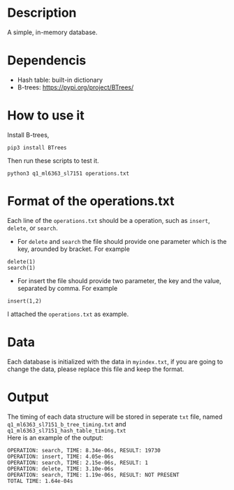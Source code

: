 # Description
A simple, in-memory database.

# Dependencis
* Hash table: built-in dictionary
* B-trees: https://pypi.org/project/BTrees/
# How to use it
Install B-trees,
```
pip3 install BTrees
```
Then run these scripts to test it.
```
python3 q1_ml6363_sl7151 operations.txt
```
# Format of the operations.txt
Each line of the `operations.txt` should be a operation, such as `insert`, `delete`, or `search`.  
* For `delete` and `search` the file should provide one parameter which is the key, arounded by bracket. For example
```
delete(1)
search(1)
```
* For insert the file should provide two parameter, the key and the value, separated by comma. For example
```
insert(1,2)
```
I attached the `operations.txt` as example.
# Data
Each database is initialized with the data in `myindex.txt`, if you are going to change the data, please replace this file and keep the format.
# Output
The timing of each data structure will be stored in seperate `txt` file, named `q1_ml6363_sl7151_b_tree_timing.txt` and `q1_ml6363_sl7151_hash_table_timing.txt`  
Here is an example of the output:
```
OPERATION: search, TIME: 8.34e-06s, RESULT: 19730
OPERATION: insert, TIME: 4.05e-06s
OPERATION: search, TIME: 2.15e-06s, RESULT: 1
OPERATION: delete, TIME: 3.10e-06s
OPERATION: search, TIME: 1.19e-06s, RESULT: NOT PRESENT
TOTAL TIME: 1.64e-04s
```
